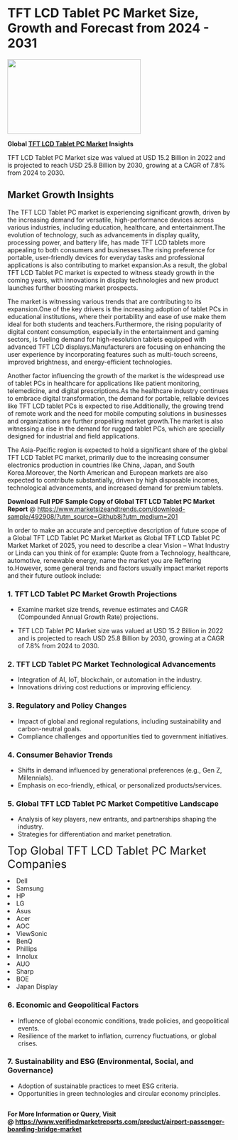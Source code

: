 <H1>TFT LCD Tablet PC Market Size, Growth and Forecast from 2024 - 2031</H1><img class="aligncenter size-medium wp-image-584254" src="https://thirdeyenews.in/wp-content/uploads/2024/09/Global-Market-Research-300x168.jpeg" alt="" width="300" height="168" /><p><strong>Global&nbsp;<a href="https://www.marketsizeandtrends.com/download-sample/492908/?utm_source=Github8j?utm_medium=201">TFT LCD Tablet PC Market</a> Insights</strong></p><p>TFT LCD Tablet PC Market size was valued at USD 15.2 Billion in 2022 and is projected to reach USD 25.8 Billion by 2030, growing at a CAGR of 7.8% from 2024 to 2030.</p><p><h2>Market Growth Insights</h2> <p>The TFT LCD Tablet PC market is experiencing significant growth, driven by the increasing demand for versatile, high-performance devices across various industries, including education, healthcare, and entertainment.The evolution of technology, such as advancements in display quality, processing power, and battery life, has made TFT LCD tablets more appealing to both consumers and businesses.The rising preference for portable, user-friendly devices for everyday tasks and professional applications is also contributing to market expansion.As a result, the global TFT LCD Tablet PC market is expected to witness steady growth in the coming years, with innovations in display technologies and new product launches further boosting market prospects.</p> <p>The market is witnessing various trends that are contributing to its expansion.One of the key drivers is the increasing adoption of tablet PCs in educational institutions, where their portability and ease of use make them ideal for both students and teachers.Furthermore, the rising popularity of digital content consumption, especially in the entertainment and gaming sectors, is fueling demand for high-resolution tablets equipped with advanced TFT LCD displays.Manufacturers are focusing on enhancing the user experience by incorporating features such as multi-touch screens, improved brightness, and energy-efficient technologies.</p> <p>Another factor influencing the growth of the market is the widespread use of tablet PCs in healthcare for applications like patient monitoring, telemedicine, and digital prescriptions.As the healthcare industry continues to embrace digital transformation, the demand for portable, reliable devices like TFT LCD tablet PCs is expected to rise.Additionally, the growing trend of remote work and the need for mobile computing solutions in businesses and organizations are further propelling market growth.The market is also witnessing a rise in the demand for rugged tablet PCs, which are specially designed for industrial and field applications.</p> <p>The Asia-Pacific region is expected to hold a significant share of the global TFT LCD Tablet PC market, primarily due to the increasing consumer electronics production in countries like China, Japan, and South Korea.Moreover, the North American and European markets are also expected to contribute substantially, driven by high disposable incomes, technological advancements, and increased demand for premium tablets.</p> <p><span class=""><strong>Download Full PDF Sample Copy of Global TFT LCD Tablet PC Market Report</strong> @ <a href="https://www.marketsizeandtrends.com/download-sample/492908/?utm_source=Github8j?utm_medium=201" target="_blank">https://www.marketsizeandtrends.com/download-sample/492908/?utm_source=Github8j?utm_medium=201</a></span></p><p>In order to make an accurate and perceptive description of future scope of a Global&nbsp;TFT LCD Tablet PC Market Market as Global&nbsp;TFT LCD Tablet PC Market Market of 2025, you need to describe a clear Vision &ndash; What Industry or Linda can you think of for example: Quote from a Technology, healthcare, automotive, renewable energy, name the market you are Reffering to.However, some general trends and factors usually impact market reports and their future outlook include:</p><h3>1.&nbsp;<strong>TFT LCD Tablet PC Market Growth Projections</strong></h3><ul><li>Examine market size trends, revenue estimates and CAGR (Compounded Annual Growth Rate) projections.</li><li><p>TFT LCD Tablet PC Market size was valued at USD 15.2 Billion in 2022 and is projected to reach USD 25.8 Billion by 2030, growing at a CAGR of 7.8% from 2024 to 2030.</p></li></ul><h3>2.&nbsp;<strong>TFT LCD Tablet PC Market Technological Advancements</strong></h3><ul><li>Integration of AI, IoT, blockchain, or automation in the industry.</li><li>Innovations driving cost reductions or improving efficiency.</li></ul><h3>3.&nbsp;<strong>Regulatory and Policy Changes</strong></h3><ul><li>Impact of global and regional regulations, including sustainability and carbon-neutral goals.</li><li>Compliance challenges and opportunities tied to government initiatives.</li></ul><h3>4.&nbsp;<strong>Consumer Behavior Trends</strong></h3><ul><li>Shifts in demand influenced by generational preferences (e.g., Gen Z, Millennials).</li><li>Emphasis on eco-friendly, ethical, or personalized products/services.</li></ul><h3>5.&nbsp;<strong>Global TFT LCD Tablet PC Market Competitive Landscape</strong></h3><ul><li>Analysis of key players, new entrants, and partnerships shaping the industry.</li><li>Strategies for differentiation and market penetration.</li></ul><p data-pm-slice="1 1 []"><span style="color: inherit; font-family: inherit; font-size: 25px;">Top Global TFT LCD Tablet PC Market Companies</span></p><div class="" data-test-id=""><p><li>Dell</li><li> Samsung</li><li> HP</li><li> LG</li><li> Asus</li><li> Acer</li><li> AOC</li><li> ViewSonic</li><li> BenQ</li><li> Phillips</li><li> Innolux</li><li> AUO</li><li> Sharp</li><li> BOE</li><li> Japan Display</li></p></div><h3>6.&nbsp;<strong>Economic and Geopolitical Factors</strong></h3><ul><li>Influence of global economic conditions, trade policies, and geopolitical events.</li><li>Resilience of the market to inflation, currency fluctuations, or global crises.</li></ul><h3>7.&nbsp;<strong>Sustainability and ESG (Environmental, Social, and Governance)</strong></h3><ul><li>Adoption of sustainable practices to meet ESG criteria.</li><li>Opportunities in green technologies and circular economy principles.</li></ul><h2><strong style="font-size: 14px;">For More Information or Query, Visit @&nbsp;</strong><a style="background-color: #ffffff; font-size: 14px;" href="https://www.marketsizeandtrends.com/report/tft-lcd-tablet-pc-market/" target="_blank">https://www.verifiedmarketreports.com/product/airport-passenger-boarding-bridge-market</a></h2>